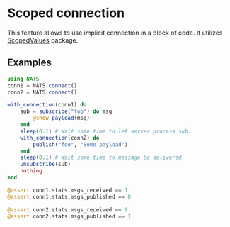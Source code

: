 # Scoped connection

This feature allows to use implicit connection in a block of code. It utilizes [ScopedValues](https://github.com/vchuravy/ScopedValues.jl) package.

## Examples

```julia
using NATS
conn1 = NATS.connect()
conn2 = NATS.connect()

with_connection(conn1) do
    sub = subscribe("foo") do msg
        @show payload(msg)
    end
    sleep(0.1) # Wait some time to let server process sub.
    with_connection(conn2) do
        publish("foo", "Some payload")
    end
    sleep(0.1) # Wait some time to message be delivered.
    unsubscribe(sub)
    nothing
end

@assert conn1.stats.msgs_received == 1
@assert conn1.stats.msgs_published == 0

@assert conn2.stats.msgs_received == 0
@assert conn2.stats.msgs_published == 1

```